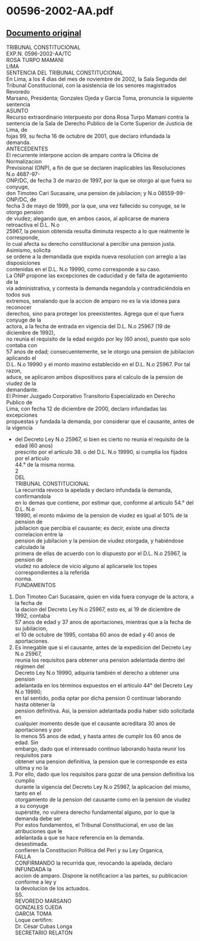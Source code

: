 
00596-2002-AA.pdf
=================
  
[Documento original](https://tc.gob.pe/jurisprudencia/2003/00596-2002-AA.pdf)  
---  
TRIBUNAL CONSTITUCIONAL  
EXP.N. 0596-2002-AA/TC  
ROSA TURPO MAMANI  
LIMA  
SENTENCIA DEL TRIBUNAL CONSTITUCIONAL  
En Lima, a los 4 dias del mes de noviembre de 2002, la Sala Segunda del  
Tribunal Constitucional, con la asistencia de los senores magistrados Revoredo  
Marsano, Presidenta; Gonzales Ojeda y Garcia Toma, pronuncia la siguiente sentencia  
ASUNTO  
Recurso extraordinario interpuesto por dona Rosa Turpo Mamani contra la  
sentencia de la Sala de Derecho Publico de la Corte Superior de Justicia de Lima, de  
fojas 99, su fecha 16 de octubre de 2001, que declaro infundada la demanda.  
ANTECEDENTES  
El recurrente interpone accion de amparo contra la Oficina de Normalizacion  
Previsional (ONP), a fin de que se declaren inaplicables las Resoluciones N.o 4687-97-  
ONP/DC, de fecha 3 de marzo de 1997, por la que se otorgo al que fuera su conyuge,  
don Timoteo Cari Sucasaire, una pension de jubilacion; y N.o 08559-99-ONP/DC, de  
fecha 3 de mayo de 1999, por la que, una vez fallecido su conyuge, se le otorgo pension  
de viudez; alegando que, en ambos casos, al aplicarse de manera retroactiva el D.L. N.o  
25967, la pension obtenida resulta diminuta respecto a lo que realmente le corresponde,  
lo cual afecta su derecho constitucional a percibir una pension justa. Asimismo, solicita  
se ordene a la demandada que expida nueva resolucion con arreglo a las disposiciones  
contenidas en el D.L. N.o 19990, como corresponde a su caso.  
La ONP propone las excepciones de caducidad y de falta de agotamiento de la  
via administrativa, y contesta la demanda negandola y contradiciéndola en todos sus  
extremos, senalando que la accion de amparo no es la via idonea para reconocer  
derechos, sino para proteger los preexistentes. Agrega que el que fuera conyuge de la  
actora, a la fecha de entrada en vigencia del D.L. N.o 25967 (19 de diciembre de 1992),  
no reunia el requisito de la edad exigido por ley (60 anos), puesto que solo contaba con  
57 anos de edad; consecuentemente, se le otorgo una pension de jubilacion aplicando el  
D.L. N.o 19990 y el monto maximo establecido en el D.L. N.o 25967. Por tal razon,  
aduce, se aplicaron ambos dispositivos para el calculo de la pension de viudez de la  
demandante.  
El Primer Juzgado Corporativo Transitorio Especializado en Derecho Publico de  
Lima, con fecha 12 de diciembre de 2000, declaro infundadas las excepciones  
propuestas y fundada la demanda, por considerar que el causante, antes de la vigencia  
- del Decreto Ley N.o 25967, si bien es cierto no reunia el requisito de la edad (60 anos)  
prescrito por el articulo 38. o del D.L. N.o 19990, si cumplia los fijados por el articulo  
44.° de la misma norma.  
2  
DEL  
TRIBUNAL CONSTITUCIONAL  
La recurrida revoco la apelada y declaro infundada la demanda, confirmandola  
en lo demas que contiene, por estimar que, conforme al articulo 54.° del D.L. N.o  
19990, el monto mâximo de la pension de viudez es igual al 50% de la pension de  
jubilacion que percibia el causante; es decir, existe una directa correlacion entre la  
pension de jubilacion y la pension de viudez otorgada, y habiéndose calculado la  
primera de ellas de acuerdo con lo dispuesto por el D.L. N.o 25967, la pension de  
viudez no adolece de vicio alguno al aplicarsele los topes correspondientes a la referida  
norma.  
FUNDAMENTOS  
1. Don Timoteo Cari Sucasaire, quien en vida fuera conyuge de la actora, a la fecha de  
la dacion del Decreto Ley N.o 25967, esto es, al 19 de diciembre de 1992, contaba  
57 anos de edad y 37 anos de aportaciones, mientras que a la fecha de su jubilacion,  
el 10 de octubre de 1995, contaba 60 anos de edad y 40 anos de aportaciones.  
2. Es innegable que si el causante, antes de la expedicion del Decreto Ley N.o 25967,  
reunia los requisitos para obtener una pension adelantada dentro del régimen del  
Decreto Ley N.o 19990, adquiria también el derecho a obtener una pension  
adelantada en los términos expuestos en el articulo 44° del Decreto Ley N.o 19990;  
en tal sentido, podia optar por dicha pension 0 continuar laborando hasta obtener la  
pension definitiva. Asi, la pension adelantada podia haber sido solicitada en  
cualquier momento desde que el causante acreditara 30 anos de aportaciones y por  
lo menos 55 anos de edad, y hasta antes de cumplir los 60 anos de edad. Sin  
embargo, dado que el interesado continuo laborando hasta reunir los requisitos para  
obtener una pension definitiva, la pension que le corresponde es esta ultima y no la  
3. Por ello, dado que los requisitos para gozar de una pension definitiva los cumplio  
durante la vigencia del Decreto Ley N.o 25967, la aplicacion del mismo, tanto en el  
otorgamiento de la pension del causante como en la pension de viudez a su conyuge  
supérstite, no vulnera derecho fundamental alguno, por lo que la demanda debe ser  
Por estos fundamentos, el Tribunal Constitucional, en uso de las atribuciones que le  
adelantada a que se hace referencia en la demanda.  
desestimada.  
confieren la Constitucion Politica del Peri y su Ley Organica,  
FALLA  
CONFIRMANDO la recurrida que, revocando la apelada, declaro INFUNDADA la  
accion de amparo. Dispone la notificacion a las partes, su publicacion conforme a ley y  
la devolucion de los actuados.  
SS.  
REVOREDO MARSANO  
GONZALES OJEDA  
GARCIA TOMA  
Loque certifirn:  
Dr. César Cubas Longa  
SECRETARIO RELATON